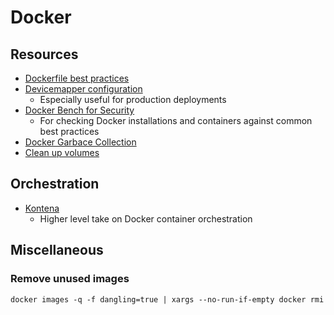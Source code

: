 # Docker

## Resources

- [Dockerfile best practices](https://docs.docker.com/engine/userguide/eng-image/dockerfile_best-practices/)
- [Devicemapper configuration](https://docs.docker.com/engine/userguide/storagedriver/device-mapper-driver/#/configure-docker-with-devicemapper)
  - Especially useful for production deployments
- [Docker Bench for Security](https://github.com/docker/docker-bench-security)
  - For checking Docker installations and containers against common best practices
- [Docker Garbace Collection](https://github.com/spotify/docker-gc)
- [Clean up volumes](https://github.com/chadoe/docker-cleanup-volumes)

## Orchestration

- [Kontena](https://kontena.io/)
  - Higher level take on Docker container orchestration

## Miscellaneous

### Remove unused images

```shell
docker images -q -f dangling=true | xargs --no-run-if-empty docker rmi
```
